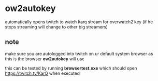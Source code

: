 # ow2autokey
automatically opens twitch to watch karq stream for overwatch2 key (if he stops streaming will change to other big streamers)


## **note**
make sure you are autologged into twitch on ur default system browser as this is the browser **ow2autokey** will use

this can be tested by running **browsertest.exe** which should open https://twitch.tv/KarQ when executed
